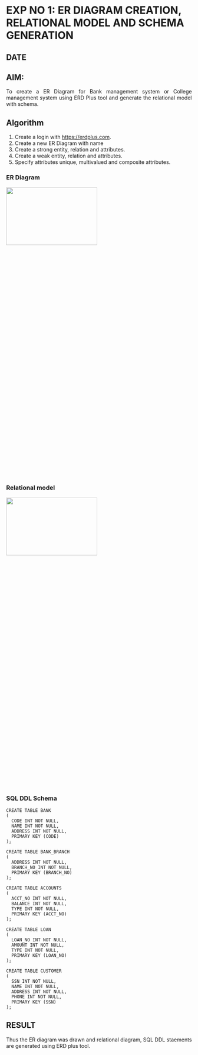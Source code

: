 # EXP NO 1: ER DIAGRAM CREATION, RELATIONAL MODEL AND SCHEMA GENERATION  
## DATE
## AIM:
<div align="justify">
   To create a ER Diagram for Bank management system or College management system using ERD Plus tool and generate the relational model with schema. 
</div>

## Algorithm
1. Create a login with https://erdplus.com.
2. Create a new ER Diagram with name
3. Create a strong entity, relation and attributes.
4. Create a weak entity, relation and attributes.
5. Specify attributes unique, multivalued and composite attributes.

### ER Diagram 
<img height=20% width=70% src="https://github.com/SASIDEVIvenaram/DBMS/assets/118707332/e875b722-4f09-4e9b-8da7-4e7097b9017a">


### Relational model
<img height=20% width=70% src="https://github.com/SASIDEVIvenaram/DBMS/assets/118707332/09bdd43d-f3af-4bc7-b366-ce6ccac30954">


### SQL DDL Schema 
```
CREATE TABLE BANK
(
  CODE INT NOT NULL,
  NAME INT NOT NULL,
  ADDRESS INT NOT NULL,
  PRIMARY KEY (CODE)
);

CREATE TABLE BANK_BRANCH
(
  ADDRESS INT NOT NULL,
  BRANCH_NO INT NOT NULL,
  PRIMARY KEY (BRANCH_NO)
);

CREATE TABLE ACCOUNTS
(
  ACCT_NO INT NOT NULL,
  BALANCE INT NOT NULL,
  TYPE INT NOT NULL,
  PRIMARY KEY (ACCT_NO)
);

CREATE TABLE LOAN
(
  LOAN_NO INT NOT NULL,
  AMOUNT INT NOT NULL,
  TYPE INT NOT NULL,
  PRIMARY KEY (LOAN_NO)
);

CREATE TABLE CUSTOMER
(
  SSN INT NOT NULL,
  NAME INT NOT NULL,
  ADDRESS INT NOT NULL,
  PHONE INT NOT NULL,
  PRIMARY KEY (SSN)
);
```
## RESULT 
<div align="justify">
Thus the ER diagram was drawn and relational diagram, SQL DDL staements are generated using ERD plus tool.
</div>
